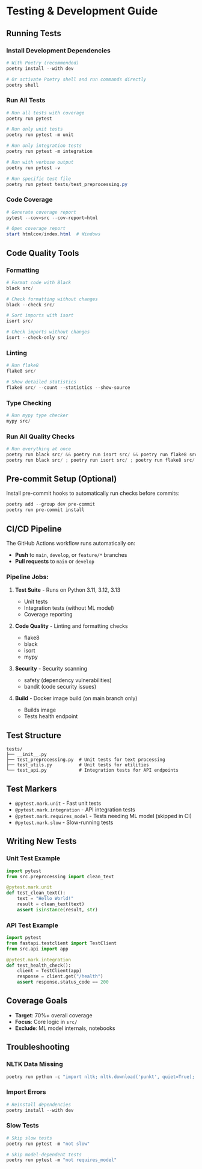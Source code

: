 # Testing & Development Guide

## Running Tests

### Install Development Dependencies

```powershell
# With Poetry (recommended)
poetry install --with dev

# Or activate Poetry shell and run commands directly
poetry shell
```

### Run All Tests

```powershell
# Run all tests with coverage
poetry run pytest

# Run only unit tests
poetry run pytest -m unit

# Run only integration tests
poetry run pytest -m integration

# Run with verbose output
poetry run pytest -v

# Run specific test file
poetry run pytest tests/test_preprocessing.py
```

### Code Coverage

```powershell
# Generate coverage report
pytest --cov=src --cov-report=html

# Open coverage report
start htmlcov/index.html  # Windows
```

## Code Quality Tools

### Formatting

```powershell
# Format code with Black
black src/

# Check formatting without changes
black --check src/

# Sort imports with isort
isort src/

# Check imports without changes
isort --check-only src/
```

### Linting

```powershell
# Run flake8
flake8 src/

# Show detailed statistics
flake8 src/ --count --statistics --show-source
```

### Type Checking

```powershell
# Run mypy type checker
mypy src/
```

### Run All Quality Checks

```powershell
# Run everything at once
poetry run black src/ && poetry run isort src/ && poetry run flake8 src/ && poetry run mypy src/ && poetry run pytest
poetry run black src/ ; poetry run isort src/ ; poetry run flake8 src/ ; poetry run mypy src/ ; poetry run pytest
```

## Pre-commit Setup (Optional)

Install pre-commit hooks to automatically run checks before commits:

```powershell
poetry add --group dev pre-commit
poetry run pre-commit install
```

## CI/CD Pipeline

The GitHub Actions workflow runs automatically on:
- **Push** to `main`, `develop`, or `feature/*` branches
- **Pull requests** to `main` or `develop`

### Pipeline Jobs:

1. **Test Suite** - Runs on Python 3.11, 3.12, 3.13
   - Unit tests
   - Integration tests (without ML model)
   - Coverage reporting

2. **Code Quality** - Linting and formatting checks
   - flake8
   - black
   - isort
   - mypy

3. **Security** - Security scanning
   - safety (dependency vulnerabilities)
   - bandit (code security issues)

4. **Build** - Docker image build (on main branch only)
   - Builds image
   - Tests health endpoint

## Test Structure

```
tests/
├── __init__.py
├── test_preprocessing.py  # Unit tests for text processing
├── test_utils.py          # Unit tests for utilities
└── test_api.py            # Integration tests for API endpoints
```

## Test Markers

- `@pytest.mark.unit` - Fast unit tests
- `@pytest.mark.integration` - API integration tests
- `@pytest.mark.requires_model` - Tests needing ML model (skipped in CI)
- `@pytest.mark.slow` - Slow-running tests

## Writing New Tests

### Unit Test Example

```python
import pytest
from src.preprocessing import clean_text

@pytest.mark.unit
def test_clean_text():
    text = "Hello World!"
    result = clean_text(text)
    assert isinstance(result, str)
```

### API Test Example

```python
import pytest
from fastapi.testclient import TestClient
from src.api import app

@pytest.mark.integration
def test_health_check():
    client = TestClient(app)
    response = client.get("/health")
    assert response.status_code == 200
```

## Coverage Goals

- **Target**: 70%+ overall coverage
- **Focus**: Core logic in `src/`
- **Exclude**: ML model internals, notebooks

## Troubleshooting

### NLTK Data Missing

```powershell
poetry run python -c "import nltk; nltk.download('punkt', quiet=True); nltk.download('stopwords', quiet=True); nltk.download('punkt_tab', quiet=True)"
```

### Import Errors

```powershell
# Reinstall dependencies
poetry install --with dev
```

### Slow Tests

```powershell
# Skip slow tests
poetry run pytest -m "not slow"

# Skip model-dependent tests
poetry run pytest -m "not requires_model"
```
